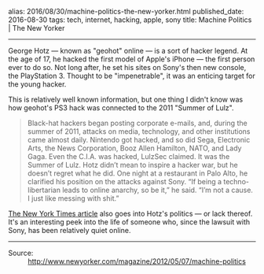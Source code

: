 alias: 2016/08/30/machine-politics-the-new-yorker.html
published_date: 2016-08-30
tags: tech, internet, hacking, apple, sony
title: Machine Politics | The New Yorker
___

George Hotz — known as "geohot" online — is a sort of hacker legend. At the age of 17, he hacked the first model of Apple's iPhone — the first person ever to do so. Not long after, he set his sites on Sony's then new console, the PlayStation 3. Thought to be "impenetrable", it was an enticing target for the young hacker.

This is relatively well known information, but one thing I didn't know was how geohot's PS3 hack was connected to the 2011 "Summer of Lulz".

> Black-hat hackers began posting corporate e-mails, and, during the summer of 2011, attacks on media, technology, and other institutions came almost daily. Nintendo got hacked, and so did Sega, Electronic Arts, the News Corporation, Booz Allen Hamilton, NATO, and Lady Gaga. Even the C.I.A. was hacked, LulzSec claimed. It was the Summer of Lulz. Hotz didn’t mean to inspire a hacker war, but he doesn’t regret what he did. One night at a restaurant in Palo Alto, he clarified his position on the attacks against Sony. “If being a techno-libertarian leads to online anarchy, so be it,” he said. “I’m not a cause. I just like messing with shit.”

[The New York Times article](http://www.newyorker.com/magazine/2012/05/07/machine-politics) also goes into Hotz's politics — or lack thereof. It's an interesting peek into the life of someone who, since the lawsuit with Sony, has been relatively quiet online.

***

<dl>
	<dt>Source:</dt>
	<dd><a href="http://www.newyorker.com/magazine/2012/05/07/machine-politics">http://www.newyorker.com/magazine/2012/05/07/machine-politics</a></dd>
</dl>
